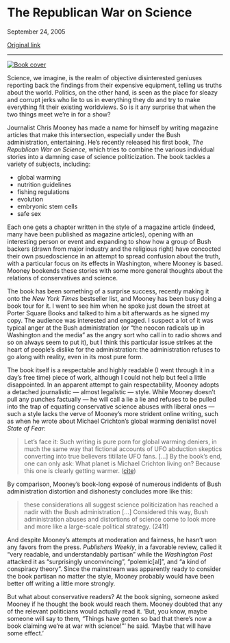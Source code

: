The Republican War on Science
=============================

September 24, 2005

[Original link](http://www.aaronsw.com/weblog/gopwar)

* * * * *

[![Book
cover](image1_gopwar)](http://www.chriscmooney.com/graphics/GOPWar3.jpg)

Science, we imagine, is the realm of objective disinterested geniuses
reporting back the findings from their expensive equipment, telling us
truths about the world. Politics, on the other hand, is seen as the
place for sleazy and corrupt jerks who lie to us in everything they do
and try to make everything fit their existing worldviews. So is it any
surprise that when the two things meet we’re in for a show?

Journalist Chris Mooney has made a name for himself by writing magazine
articles that make this intersection, especially under the Bush
administration, entertaining. He’s recently released his first book,
*The Republican War on Science*, which tries to combine the various
individual stories into a damning case of science politicization. The
book tackles a variety of subjects, including:

-   global warming
-   nutrition guidelines
-   fishing regulations
-   evolution
-   embryonic stem cells
-   safe sex

Each one gets a chapter written in the style of a magazine article
(indeed, many have been published as magazine articles), opening with an
interesting person or event and expanding to show how a group of Bush
backers (drawn from major industry and the religious right) have
concocted their own psuedoscience in an attempt to spread confusion
about the truth, with a particular focus on its effects in Washington,
where Mooney is based. Mooney bookends these stories with some more
general thoughts about the relations of conservatives and science.

The book has been something of a surprise success, recently making it
onto the *New York Times* bestseller list, and Mooney has been busy
doing a book tour for it. I went to see him when he spoke just down the
street at Porter Square Books and talked to him a bit afterwards as he
signed my copy. The audience was interested and engaged. I suspect a lot
of it was typical anger at the Bush administration (or “the neocon
radicals up in Washington and the media” as the angry sort who call in
to radio shows and so on always seem to put it), but I think this
particular issue strikes at the heart of people’s dislike for the
administration: the administration refuses to go along with reality,
even in its most pure form.

The book itself is a respectable and highly readable (I went through it
in a day’s free time) piece of work, although I could not help but feel
a little disappointed. In an apparent attempt to gain respectability,
Mooney adopts a detached journalistic — almost legalistic — style. While
Mooney doesn’t pull any punches factually — he will call a lie a lie and
refuses to be pulled into the trap of equating conservative science
abuses with liberal ones — such a style lacks the verve of Mooney’s more
strident online writing, such as when he wrote about Michael Crichton’s
global warming denialist novel *State of Fear*:

> Let’s face it: Such writing is pure porn for global warming deniers,
> in much the same way that fictional accounts of UFO abduction skeptics
> converting into true believers titillate UFO fans. […] By the book’s
> end, one can only ask: What planet is Michael Crichton living on?
> Because this one is clearly getting warmer.
> ([cite](http://www.csicop.org/doubtandabout/crichton/))

By comparison, Mooney’s book-long exposé of numerous indidents of Bush
administration distortion and dishonesty concludes more like this:

> these considerations all suggest science politicization has reached a
> nadir with the Bush administration […] Considered this way, Bush
> administration abuses and distortions of science come to look more and
> more like a large-scale political strategy. (241f)

And despite Mooney’s attempts at moderation and fairness, he hasn’t won
any favors from the press. *Publishers Weekly*, in a favorable review,
called it “very readable, and understandably partisan” while the
*Washington Post* attacked it as “surprisingly unconvincing”,
“polemic[al]”, and “a kind of conspiracy theory”. Since the mainstream
was apparently ready to consider the book partisan no matter the style,
Mooney probably would have been better off writing a little more
strongly.

But what about conservative readers? At the book signing, someone asked
Mooney if he thought the book would reach them. Mooney doubted that any
of the relevant politicians would actually read it. ‘But, you know,
maybe someone will say to them, “Things have gotten so bad that there’s
now a book claiming we’re at war with science!”’ he said. ‘Maybe that
will have some effect.’

[image1_gopwar]: image1_gopwar.jpg